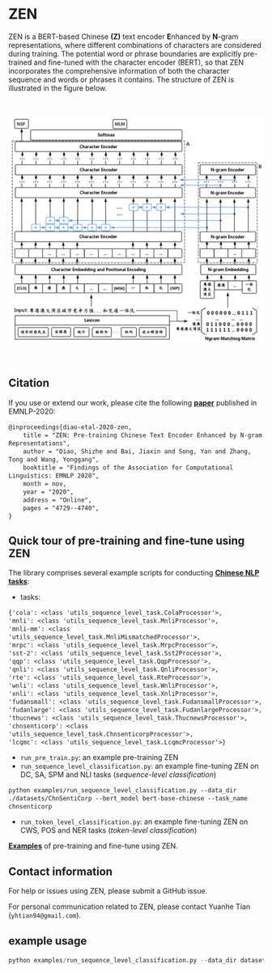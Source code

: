 # ZEN

ZEN is a BERT-based Chinese **(Z)** text encoder **E**nhanced by **N**-gram representations, where different combinations of characters are considered during training. The potential word or phrase boundaries are explicitly pre-trained and fine-tuned with the character encoder (BERT), so that ZEN incorporates the comprehensive information of both the character sequence and words or phrases it contains. The structure of ZEN is illustrated in the figure below.

　

![ZEN_model](docs/figures/zen.png)

　
## Citation

If you use or extend our work, please cite the following [**paper**](https://aclanthology.org/2020.findings-emnlp.425) published in EMNLP-2020:
```
@inproceedings{diao-etal-2020-zen,
    title = "ZEN: Pre-training Chinese Text Encoder Enhanced by N-gram Representations",
    author = "Diao, Shizhe and Bai, Jiaxin and Song, Yan and Zhang, Tong and Wang, Yonggang",
    booktitle = "Findings of the Association for Computational Linguistics: EMNLP 2020",
    month = nov,
    year = "2020",
    address = "Online",
    pages = "4729--4740",
}
```


## Quick tour of pre-training and fine-tune using ZEN

The library comprises several example scripts for conducting [**Chinese NLP tasks**](/datasets):

- tasks:
```
{'cola': <class 'utils_sequence_level_task.ColaProcessor'>, 
'mnli': <class 'utils_sequence_level_task.MnliProcessor'>, 
'mnli-mm': <class 'utils_sequence_level_task.MnliMismatchedProcessor'>, 
'mrpc': <class 'utils_sequence_level_task.MrpcProcessor'>, 
'sst-2': <class 'utils_sequence_level_task.Sst2Processor'>, 
'qqp': <class 'utils_sequence_level_task.QqpProcessor'>, 
'qnli': <class 'utils_sequence_level_task.QnliProcessor'>, 
'rte': <class 'utils_sequence_level_task.RteProcessor'>, 
'wnli': <class 'utils_sequence_level_task.WnliProcessor'>, 
'xnli': <class 'utils_sequence_level_task.XnliProcessor'>, 
'fudansmall': <class 'utils_sequence_level_task.FudansmallProcessor'>, 
'fudanlarge': <class 'utils_sequence_level_task.FudanlargeProcessor'>, 
'thucnews': <class 'utils_sequence_level_task.ThucnewsProcessor'>, 
'chnsenticorp': <class 'utils_sequence_level_task.ChnsenticorpProcessor'>, 
'lcqmc': <class 'utils_sequence_level_task.LcqmcProcessor'>}
```

- `run_pre_train.py`: an example pre-training ZEN
- `run_sequence_level_classification.py`: an example fine-tuning ZEN on DC, SA, SPM and NLI tasks (*sequence-level classification*)

```
python examples/run_sequence_level_classification.py --data_dir ./datasets/ChnSentiCorp --bert_model bert-base-chinese --task_name chnsenticorp
```


- `run_token_level_classification.py`: an example fine-tuning ZEN on CWS, POS and NER tasks (*token-level classification*)


[**Examples**](/examples) of pre-training and fine-tune using ZEN.


## Contact information

For help or issues using ZEN, please submit a GitHub issue.

For personal communication related to ZEN, please contact Yuanhe Tian (`yhtian94@gmail.com`).

## example usage
```python
python examples/run_sequence_level_classification.py --data_dir datasets/ChnSentiCorp --bert_model models/test_output/zen0317092603_epoch_2/ --task_name chnsenticorp --num_train_epochs 3
```